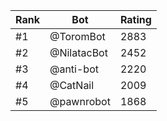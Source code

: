 Rank|Bot|Rating
---|---|---
#1|@ToromBot|2883
#2|@NilatacBot|2452
#3|@anti-bot|2220
#4|@CatNail|2009
#5|@pawnrobot|1868
